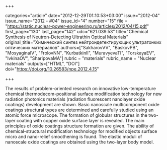 +++

categories="article"
date="2012-12-29T01:10:53+03:00"
issue="2012-04"
issue_name="2012 - #04"
issue_id="4"
number="15"
file = "https://static.nuclear-power-engineering.ru/articles/2012/04/15.pdf"
first_page="130"
last_page="142"
udc="621.039.53"
title="Chemical Synthesis of Neutron-Detecting Ultrathin Optical Materials"
original_title="Химический синтез нейтрондетектирующих ультратонких оптических материалов"
authors=["SakharovVV", "BaskovPB", "MosyaginaIV", "FrolovNN", "KurbatkinII", "MuravyevaTI", "TorskayaEV", "IvkinaOV", "SharipovaMA"]
rubric = "materials"
rubric_name = "Nuclear materials"
outputs=["HTML", "DOI"]
doi="https://doi.org/10.26583/npe.2012.4.15"

+++

The results of problem-oriented research on innovative low-temperature chemical thermodecom-positional surface modification technology for new radiation photonics materials (radiation fluorescent nanolayer oxide coatings) development are shown. Basic nanoscale multicomponent oxide coatings structural types are determined and carefully studied using an atomic force microscope. The formation of globular structures in the two-layer coating with copper oxide surface layer is revealed. The main principles of oxide coatings structure formation are given. The ability of chemical-structural modification technology for modified objects surface micro and nano-relief smoothening is found. The elastic moduli of nanoscale oxide coatings are obtained using the two-layer body model.